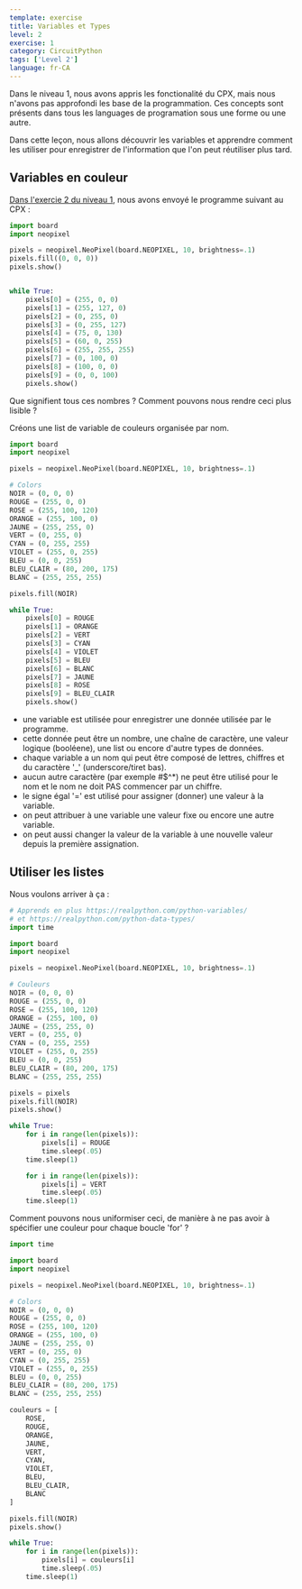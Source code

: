 ```yaml
---
template: exercise
title: Variables et Types
level: 2
exercise: 1
category: CircuitPython
tags: ['Level 2']
language: fr-CA
---
```


Dans le niveau 1, nous avons appris les fonctionalité du CPX, mais nous n'avons pas approfondi les base de la programmation. Ces concepts sont présents dans tous les languages de programation sous une forme ou une autre.

Dans cette leçon, nous allons découvrir les variables et apprendre comment les utiliser pour enregistrer de l'information que l'on peut réutiliser plus tard.

## Variables en couleur

[Dans l'exercie 2 du niveau 1](../../level-1/L1-E2), nous avons envoyé le programme suivant au CPX :

```python
import board
import neopixel

pixels = neopixel.NeoPixel(board.NEOPIXEL, 10, brightness=.1)
pixels.fill((0, 0, 0))
pixels.show()


while True:
    pixels[0] = (255, 0, 0)
    pixels[1] = (255, 127, 0)
    pixels[2] = (0, 255, 0)
    pixels[3] = (0, 255, 127)
    pixels[4] = (75, 0, 130)
    pixels[5] = (60, 0, 255)
    pixels[6] = (255, 255, 255)
    pixels[7] = (0, 100, 0)
    pixels[8] = (100, 0, 0)
    pixels[9] = (0, 0, 100)
    pixels.show()
```

Que signifient tous ces nombres ? Comment pouvons nous rendre ceci plus lisible ?

Créons une list de variable de couleurs organisée par nom.

```python
import board
import neopixel

pixels = neopixel.NeoPixel(board.NEOPIXEL, 10, brightness=.1)

# Colors
NOIR = (0, 0, 0)
ROUGE = (255, 0, 0)
ROSE = (255, 100, 120)
ORANGE = (255, 100, 0)
JAUNE = (255, 255, 0)
VERT = (0, 255, 0)
CYAN = (0, 255, 255)
VIOLET = (255, 0, 255)
BLEU = (0, 0, 255)
BLEU_CLAIR = (80, 200, 175)
BLANC = (255, 255, 255)

pixels.fill(NOIR)

while True:
    pixels[0] = ROUGE
    pixels[1] = ORANGE
    pixels[2] = VERT
    pixels[3] = CYAN
    pixels[4] = VIOLET
    pixels[5] = BLEU
    pixels[6] = BLANC
    pixels[7] = JAUNE
    pixels[8] = ROSE
    pixels[9] = BLEU_CLAIR
    pixels.show()
```

- une variable est utilisée pour enregistrer une donnée utilisée par le programme.
- cette donnée peut être un nombre, une chaîne de caractère, une valeur logique (booléene), une list ou encore d'autre types de données.
- chaque variable a un nom qui peut être composé de lettres, chiffres et du caractère '\_' (underscore/tiret bas).
- aucun autre caractère (par exemple #$^*) ne peut être utilisé pour le nom et le nom ne doit PAS commencer par un chiffre.
- le signe égal '=' est utilisé pour assigner (donner) une valeur à la variable.
- on peut attribuer à une variable une valeur fixe ou encore une autre variable.
- on peut aussi changer la valeur de la variable à une nouvelle valeur depuis la première assignation.

## Utiliser les listes

Nous voulons arriver à ça :

```python
# Apprends en plus https://realpython.com/python-variables/
# et https://realpython.com/python-data-types/
import time

import board
import neopixel

pixels = neopixel.NeoPixel(board.NEOPIXEL, 10, brightness=.1)

# Couleurs
NOIR = (0, 0, 0)
ROUGE = (255, 0, 0)
ROSE = (255, 100, 120)
ORANGE = (255, 100, 0)
JAUNE = (255, 255, 0)
VERT = (0, 255, 0)
CYAN = (0, 255, 255)
VIOLET = (255, 0, 255)
BLEU = (0, 0, 255)
BLEU_CLAIR = (80, 200, 175)
BLANC = (255, 255, 255)

pixels = pixels
pixels.fill(NOIR)
pixels.show()

while True:
    for i in range(len(pixels)):
        pixels[i] = ROUGE
        time.sleep(.05)
    time.sleep(1)

    for i in range(len(pixels)):
        pixels[i] = VERT
        time.sleep(.05)
    time.sleep(1)
```

Comment pouvons nous uniformiser ceci, de manière à ne pas avoir à spécifier une couleur pour chaque boucle 'for' ?

```python
import time

import board
import neopixel

pixels = neopixel.NeoPixel(board.NEOPIXEL, 10, brightness=.1)

# Colors
NOIR = (0, 0, 0)
ROUGE = (255, 0, 0)
ROSE = (255, 100, 120)
ORANGE = (255, 100, 0)
JAUNE = (255, 255, 0)
VERT = (0, 255, 0)
CYAN = (0, 255, 255)
VIOLET = (255, 0, 255)
BLEU = (0, 0, 255)
BLEU_CLAIR = (80, 200, 175)
BLANC = (255, 255, 255)

couleurs = [
    ROSE,
    ROUGE,
    ORANGE,
    JAUNE,
    VERT,
    CYAN,
    VIOLET,
    BLEU,
    BLEU_CLAIR,
    BLANC
]

pixels.fill(NOIR)
pixels.show()

while True:
    for i in range(len(pixels)):
        pixels[i] = couleurs[i]
        time.sleep(.05)
    time.sleep(1)

```
